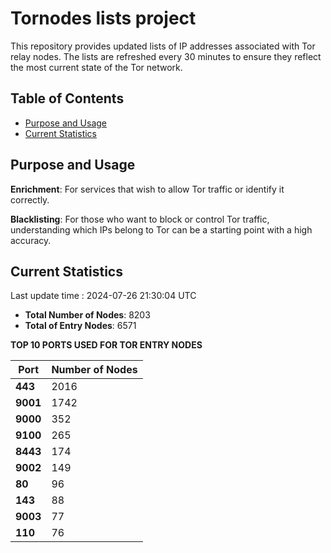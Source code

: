 # Tornodes lists project

This repository provides updated lists of IP addresses associated with Tor relay nodes. The lists are refreshed every 30 minutes to ensure they reflect the most current state of the Tor network.

## Table of Contents

- [Purpose and Usage](#purpose-and-usage)
- [Current Statistics](#current-statistics)


## Purpose and Usage

**Enrichment**: For services that wish to allow Tor traffic or identify it correctly.

**Blacklisting**: For those who want to block or control Tor traffic, understanding which IPs belong to Tor can be a starting point with a high accuracy.

## Current Statistics

Last update time : 2024-07-26 21:30:04 UTC

- **Total Number of Nodes**: 8203
- **Total of Entry Nodes**: 6571

**TOP 10 PORTS USED FOR TOR ENTRY NODES**

| **Port** | **Number of Nodes** |
|------|-----------------|
| **443**   | 2016  |
| **9001**   | 1742  |
| **9000**   | 352  |
| **9100**   | 265  |
| **8443**   | 174  |
| **9002**   | 149  |
| **80**   | 96  |
| **143**   | 88  |
| **9003**   | 77  |
| **110**   | 76  |

